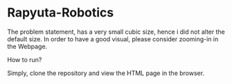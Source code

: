 # Rapyuta-Robotics

The problem statement, has a very small cubic size, hence i did not alter the default size. In order to have a good visual,
please consider zooming-in in the Webpage.









How to run?

Simply, clone the repository and view the HTML page in the browser.
